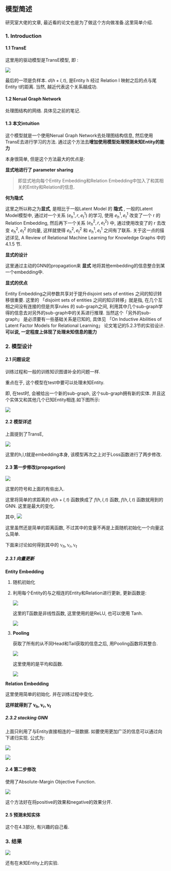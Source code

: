 ## 模型简述

研究室大佬的文章, 最近看的论文也是为了做这个方向做准备.这里简单介绍.

### 1. Introduction

#### 1.1 TransE

这里用的驱动模型是TransE模型, 即 :

![](./pictures/1)

最后的一项是负样本. $d(h+l, t)$, 是Entity h 经过 Relation l 映射之后的点与尾Entity t的距离. 当然, 越近代表这个关系越成功.

#### 1.2 Nerual Graph Network

处理图结构的网络. 具体见之前的笔记.

#### 1.3 本文intuition

这个模型就是一个使用Nerual Graph Network去处理图结构信息, 然后使用TransE去进行学习的方法.  通过这个方法去**增加使用模型处理预测未知Entity的能力**

本身很简单, 但是这个方法最大的优点是:

**显式地进行了 parameter sharing**

>  即显式地向每个Entity Embedding和Relation Embedding中加入了和其相关的Entity和Relation的信息. 

**何为隐式**

这里之所以称之为**显式**, 是相比于一般Latent Model 的 **隐式** , 一般的Latent Model模型中, 通过对一个关系 $(e_h^1, r, e_t^1)$ 的学习, 使用 $e_h^1, e_t^1$ 改变了一个 r 的Relation Embedding, 然后再下一个关系 $(e_h^2,r,e_t^2)$ 中, 通过使用改变了的 r 去改变 $e_h^2, e_t^2$ 的向量, 这样就使得 $e_h^2, e_t^2$ 和 $e_h^1, e_t^1$ 之间有了联系. 关于这一点的描述详见, A Review of Relational Machine Learning for Knowledge Graphs 中的 4.1.5 节. 

**显式的设计**

这里通过主动的GNN的propagation来 **显式** 地将其他embedding的信息整合到某一个embedding中. 

**显式的优点**

Entity Embedding之间参数共享对于提升disjoint sets of entities 之间的知识转移很重要. 这里的 「disjoint sets of entities 之间的知识转移」就是指, 在几个互相之间没有连接的但是共享rules 的 sub-graph之间, 利用其中几个sub-graph学得的信息去对另外的sub-graph中的关系进行推理. 当然这个「另外的sub-graph」 是必须要有一些基础关系是已知的, 具体见 「On Inductive Abilities of Latent Factor Models for Relational Learning」 论文笔记的5.2.3节的实验设计. **可以说, 一定程度上体现了处理未知信息的能力**

### 2. 模型设计 

#### 2.1 问题设定

训练过程和一般的训练知识图谱补全的问题一样. 

重点在于, 这个模型在test中要可以处理未知Entity. 

即, 在test时, 会被给出一个新的sub-graph, 这个sub-graph拥有新的实体. 并且这个实体又和其他几个已知Entity相连.如下图所示:

![](./pictures/2.png)

#### 2.2 模型详述

上面提到了TransE,

 ![](./pictures/1)

这里的h,l,t就是embedding本身, 该模型再次之上对于Loss函数进行了两步修改.

#### 2.3 第一步修改(propagation)

![](./pictures/3)

这里的符号和上面的有些出入.

这里将简单的求距离的 $d(h+l,t)$ 函数换成了 $f(h,l,t)$ 函数,  $f(h,l,t)$ 函数就用到的GNN. 这里是最大的变化.

其中, ![](./pictures/4)

这里虽然还是简单的距离函数, 不过其中的变量不再是上面随机初始化一个向量这么简单.

下面来讨论如何得到其中的 $\mathbb{v}_h,\mathbb{v}_r,\mathbb{v}_t$

##### 2.3.1 向量更新

**Entity Embedding**

1. 随机初始化

2. 利用每个Entity的与之相连的Entity和Relation进行更新, 更新函数是:

   ![](./pictures/7)

   这里的T函数是非线性函数, 这里使用的是ReLU, 也可以使用 Tanh.

   ![](./pictures/9)

3. **Pooling**

   获取了所有的从不同Head和Tail获取的信息之后, 用Pooling函数将其整合.

   ![](./pictures/11)

   这里使用的是平均和函数.

   ![](./pictures/10)

**Relation Embedding**

这里使用简单的初始化. 并在训练过程中变化.

**这样就得到了 $\mathbb{v}_h,\mathbb{v}_r,\mathbb{v}_t$**

##### 2.3.2 stacking GNN

上面只利用了与Entity直接相连的一层数据. 如要使用更加广泛的信息可以通过向下递归实现. 公式为:

![](./pictures/12)

![](./pictures/13)

#### 2.4 第二步修改

使用了Absolute-Margin Objective Function.

![](./pictures/14)

这个方法好在将positive的效果和negative的效果分开.

#### 2.5  预测未知实体

这个在4.3部分, 有兴趣的自己看.

### 3. 结果

![](./pictures/15)

还有在未知Entity上的实验.

